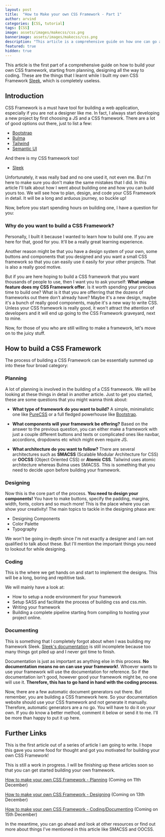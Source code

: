 ```yaml
---
layout: post
title:  "How to Make your own CSS Framework - Part 1"
author: arvind
categories: [CSS, tutorial]
tags: [CSS]
image: assets/images/makecss/css.png
bannerimage: assets/images/makecss/css.png
description: "This article is a comprehensive guide on how one can go about making their own CSS framework"
featured: true
hidden: true
---
```



This article is the first part of a comprehensive guide on how to build your own CSS framework, starting from planning, designing all the way to coding. These are the things that I learnt while I built my own CSS Framework <a href="https://sleek.arvindrs.com/" target="_blank">Sleek</a>, which is completely useless.




## Introduction

CSS Framework is a must have tool for building a web application, especially if you are not a designer like me. In fact, I always start developing a new project by first choosing a JS and a CSS framework. There are a lot of good options out there, just to list a few:

* <a href="https://getbootstrap.com/" target="_blank" rel="nofollow">Bootstrap</a>
* <a href="https://www.bulma.io" target="_blank" rel="nofollow">Bulma</a>
* <a href="https://tailwindcss.com/" target="_blank" rel="nofollow">Tailwind</a>
* <a href="https://semantic-ui.com/" target="_blank" rel="nofollow">Semantic UI</a>

And there is my CSS framework too!

* <a href="https://sleek.arvindrs.com/" target="_blank">Sleek</a>

Unfortunately, it was really bad and no one used it, not even me. But I'm here to make sure you don't make the same mistakes that I did. In this article I'll talk about how I went about building one and how you can build yours too. We will see how to plan, design, and code your CSS Framework in detail. It will be a long and arduous journey, so buckle up!

Now, before you start spending hours on building one, I have a question for you:

### Why do you want to build a CSS Framework?

Personally, I built it because I wanted to learn how to build one. If you are here for that, good for you. It'll be a really great learning experience. 

Another reason might be that you have a design system of your own, some buttons and components that you designed and you want a small CSS framework so that you can easily use it easily for your other projects. That is also a really good motive.


But if you are here hoping to build a CSS framework that you want thousands of people to use, then I want you to ask yourself: **What unique feature does my CSS Framework offer**. Is it worth spending your precious time to build one? What is it that you are offerring that the dozens of frameworks out there don't already have? Maybe it's a new design, maybe it's a bunch of really good components, maybe it's a new way to write CSS. Unless your CSS framework is really good, it won't attract the attention of developers and it will end up going to the CSS Framework graveyard, next to mine. 


Now, for those of you who are still willing to make a framework, let's move on to the juicy stuff. 

## How to build a CSS Framework

The process of building a CSS Framework can be essentially summed up into these four broad category:


### Planning

A lot of planning is involved in the building of a CSS framework. We will be looking at these things in detail in another article. Just to get you started, these are some questions that you might wanna think about:

* **What type of framework do you want to build?** A simple, minimalistic one like <a href="https://purecss.io/" rel="nofollow" target="_blank"> PureCSS</a> or a full fledged powerhouse like <a href="https://getbootstrap.com/" target="_blank" rel="nofollow">Bootstrap</a>.

* **What components will your framework be offering?** Based on the answer to the previous question, you can either make a framework with just a couple different buttons and texts or complicated ones like navbar, accordions, dropdowns etc which might even require JS.

* **What architecture do you want to follow?** There are several architectures such as **SMACSS** (Scalable Modular Architecture for CSS) or **OOCSS** (Object Oriented CSS) or **Atomic CSS**. Tailwind uses atomic architecture whereas Bulma uses SMACSS. This is something that you need to decide upon before building your framework.




### Designing

Now this is the core part of the process. **You need to design your components!** You have to make buttons, specify the padding, margins, width, fonts, colors and so much more! This is the place where you can show your creativity! The main topics to tackle in the designing phase are:

* Designing Components
* Color Palette
* Typography

We won't be going in-depth since I'm not exactly a designer and I am not qualified to talk about these. But I'll mention the important things you need to lookout for while designing.


### Coding

This is the where we get hands on and start to implement the designs. This will be a long, boring and repititive task.

We will mainly have a look at:

* How to setup a node environment for your framework
* Setup SASS and facilitate the process of building css and css.min.
* Writing your framework
* Building a complete pipeline starting from compiling to hosting your project online.

### Documenting

This is something that I completely forgot about when I was building my framework Sleek. <a href="https://sleek.arvindrs.com/documentation" target="_blank">Sleek's documentation</a> is still incomplete because too many things got piled up and I never got time to finish. 

Documentation is just as important as anything else in this process. **No documentation means no on can use your framework!**. Whoever wants to use your framework will use the documentation for reference. So if the documentation isn't good, however good your framework might be, no one will use it. **Therefore, this has to go hand in hand with the coding process**.

Now, there are a few automatic document generators out there. But remember, you are building a CSS framework here. So your documentation website should use your CSS framework and not generate it manually. Therefore, automatic generators are a no go. You will have to do it on your own. If you do know a better method, comment it below or send it to me. I'll be more than happy to put it up here.



## Further Links

This is the first article out of a series of article I am going to write. I hope this gave you some food for thought and got you motivated for building your own CSS Framework! 

This is still a work in progress. I will be finishing up these articles soon so that you can get started building your own framework.

<a href="javascript:void(0)">How to make your own CSS Framework - Planning</a> (Coming on 11th December)

<a href="javascript:void(0)">How to make your own CSS Framework - Designing</a> (Coming on 13th December)

<a href="javascript:void(0)">How to make your own CSS Framework - Coding/Documenting</a> (Coming on 15th December)


In the meantime, you can go ahead and look at other resources or find out more about things I've mentioned in this article like SMACSS and OOCSS.